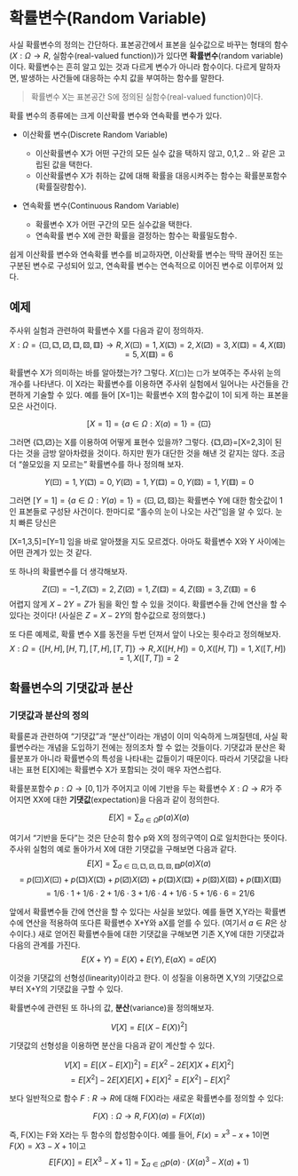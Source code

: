 # 확률변수(Random Variable)

사실 확률변수의 정의는 간단하다. 표본공간에서 표본을 실수값으로 바꾸는 형태의 함수($X:Ω→R$, 실함수(real-valued function))가 있다면 **확률변수**(random variable)이다. 확률변수는 흔히 알고 있는 것과 다르게 변수가 아니라 함수이다. 다르게 말하자면, 발생하는 사건들에 대응하는 수치 값을 부여하는 함수를 말한다. 

>확률변수 X는 표본공간 S에 정의된 실함수(real-valued function)이다.

확률 변수의 종류에는 크게 이산확률 변수와 연속확률 변수가 있다.
- 이산확률 변수(Discrete Random Variable)
	- 이산확률변수 X가 어떤 구간의 모든 실수 값을 택하지 않고, 0,1,2 .. 와 같은 고립된 값을 택한다. 
	- 이산확률변수 X가 취하는 값에 대해 확률을 대응시켜주는 함수는 확률분포함수(확률질량함수).

- 연속확률 변수(Continuous Random Variable)
	- 확률변수 X가 어떤 구간의 모든 실수값을 택한다.
	- 연속확률 변수 X에 관한 확률을 결정하는 함수는 확률밀도함수.

쉽게 이산확률 변수와 연속확률 변수를 비교하자면, 이산확률 변수는 딱딱 끊어진 또는 구분된 변수로 구성되어 있고, 연속확률 변수는 연속적으로 이어진 변수로 이루어져 있다.


## 예제

주사위 실험과 관련하여 확률변수  X를 다음과 같이 정의하자.
$$X:Ω=\{{⚀,⚁,⚂,⚃,⚄,⚅}\}→R, X(⚀)=1,X(⚁)=2,X(⚂)=3,X(⚃)=4,X(⚄)=5,X(⚅)=6$$

확률변수  X가 의미하는 바를 알아챘는가? 그렇다. $X(◻)$는 $◻$가 보여주는 주사위 눈의 개수를 나타낸다. 이  X라는 확률변수를 이용하면 주사위 실험에서 일어나는 사건들을 간편하게 기술할 수 있다. 예를 들어  [X=1]는 확률변수 X의 함수값이 1이 되게 하는 표본을 모은 사건이다.

$$[X=1]=\{{a∈Ω:X(a)=1}\}=\{{⚀}\}$$

그러면  {⚁,⚂}는 X를 이용하여 어떻게 표현수 있을까? 그렇다.  {⚁,⚂}=[X=2,3]이 된다는 것을 금방 알아차렸을 것이다. 하지만 뭔가 대단한 것을 해낸 것 같지는 않다. 조금 더 “쓸모있을 지 모르는” 확률변수를 하나 정의해 보자.

$$Y(⚀)=1,Y(⚁)=0,Y(⚂)=1,Y(⚃)=0,Y(⚄)=1,Y(⚅)=0$$

그러면  $[Y=1]=\{{a∈Ω:Y(a)=1}\}=\{{⚀,⚂,⚄}\}$는 확률변수  Y에 대한 함숫값이 1인 표본들로 구성돤 사건이다. 한마디로 “홀수의 눈이 나오는 사건”임을 알 수 있다. 눈치 빠른 당신은

[X=1,3,5]=[Y=1] 임을 바로 알아챘을 지도 모르겠다. 아마도 확률변수 X와  Y 사이에는 어떤 관계가 있는 것 같다.

또 하나의 확률변수를 더 생각해보자.

$$Z(⚀)=−1,Z(⚁)=2,Z(⚂)=1,Z(⚃)=4,Z(⚄)=3,Z(⚅)=6$$
어렵지 않게  $X−2Y=Z$가 됨을 확인 할 수 있을 것이다. 확률변수들 간에 연산을 할 수 있다는 것이다! (사실은 $Z = X−2Y$의 함수값으로 정의했다.)

또 다른 예제로, 확률 변수 X를 동전을 두번 던져서 앞이 나오는 횟수라고 정의해보자.
$$X:Ω=\{{ [H,H], [H,T], [T,H], [T,T]}\}→R, X([H,H])=0,X([H,T])=1,X([T,H])=1,X([T,T])=2$$


## 확률변수의 기댓값과 분산

### 기댓값과 분산의 정의

확률론과 관련하여 “기댓값”과 “분산”이라는 개념이 이미 익숙하게 느껴질텐데, 사실 확률변수라는 개념을 도입하기 전에는 정의조차 할 수 없는 것들이다. 기댓값과 분산은 확률분포가 아니라 확률변수의 특성을 나타내는 값들이기 때문이다. 따라서 기댓값을 나타내는 표현  E[X]에는 확률변수 X가 포함되는 것이 매우 자연스럽다.

확률분포함수  $p:Ω→[0,1]$가 주어지고 이에 기반을 두는 확률변수 $X:Ω→R$가 주어지면  XX에 대한  **기댓값**(expectation)을 다음과 같이 정의한다.

$$E[X]=∑_{a∈Ω}p(a)X(a)$$ 

여기서 “기반을 둔다”는 것은 단순히 함수 p와 X의 정의구역이  Ω로 일치한다는 뜻이다.
주사위 실험의 예로 돌아가서  X에 대한 기댓값을 구해보면 다음과 같다.
$$E[X]=∑_{a∈{⚀,⚁,⚂,⚃,⚄,⚅}}p(a)X(a)$$
$$=p(⚀)X(⚀)+p(⚁)X(⚁)+p(⚂)X(⚂)+p(⚃)X(⚃)+p(⚄)X(⚄)+p(⚅)X(⚅)$$
$$=1/6⋅1+1/6⋅2+1/6⋅3+1/6⋅4+1/6⋅5+1/6⋅6=21/6$$

앞에서 확률변수들 간에 연산을 할 수 있다는 사실을 보았다. 예를 들면  X,Y라는 확률변수에 연산을 적용하여 또다른 확률변수  X+Y와  aX를 얻를 수 있다. (여기서  $a∈R$은 상수이다.) 새로 얻어진 확률변수들에 대한 기댓값을 구해보면 기존  X,Y에 대한 기댓값과 다음의 관계를 가진다.
$$E(X+Y)=E(X)+E(Y), E(aX)=aE(X)$$

이것을 기댓값의 선형성(linearity)이라고 한다. 이 성질을 이용하면  X,Y의 기댓값으로 부터  X+Y의 기댓값을 구할 수 있다.

확률변수에 관련된 또 하나의 값,  **분산**(variance)을 정의해보자.

$$V[X]=E[(X−E(X))^2]$$

기댓값의 선형성을 이용하면 분산을 다음과 같이 계산할 수 있다.

$$V[X]=E[(X−E[X])^2]=E[X^2−2E[X]X+E[X]^2]$$
$$=E[X^2]−2E[X]E[X]+E[X]^2=E[X^2]−E[X]^2$$

보다 일반적으로 함수 $F:R→R$에 대해 F(X)라는 새로운 확률변수를 정의할 수 있다:

$$F(X):Ω→R,  F(X)(a)=F(X(a))$$

즉,  F(X)는 F와  X라는 두 함수의 합성함수이다. 예를 들어,  $F(x)=x^3−x+1$이면  $F(X)=X3−X+1$이고
$$E[F(X)]=E[X^3−X+1]=∑_{a∈Ω}p(a)⋅(X(a)^3−X(a)+1)$$ 
<!--stackedit_data:
eyJoaXN0b3J5IjpbMTM3NDk0MDM0MF19
-->